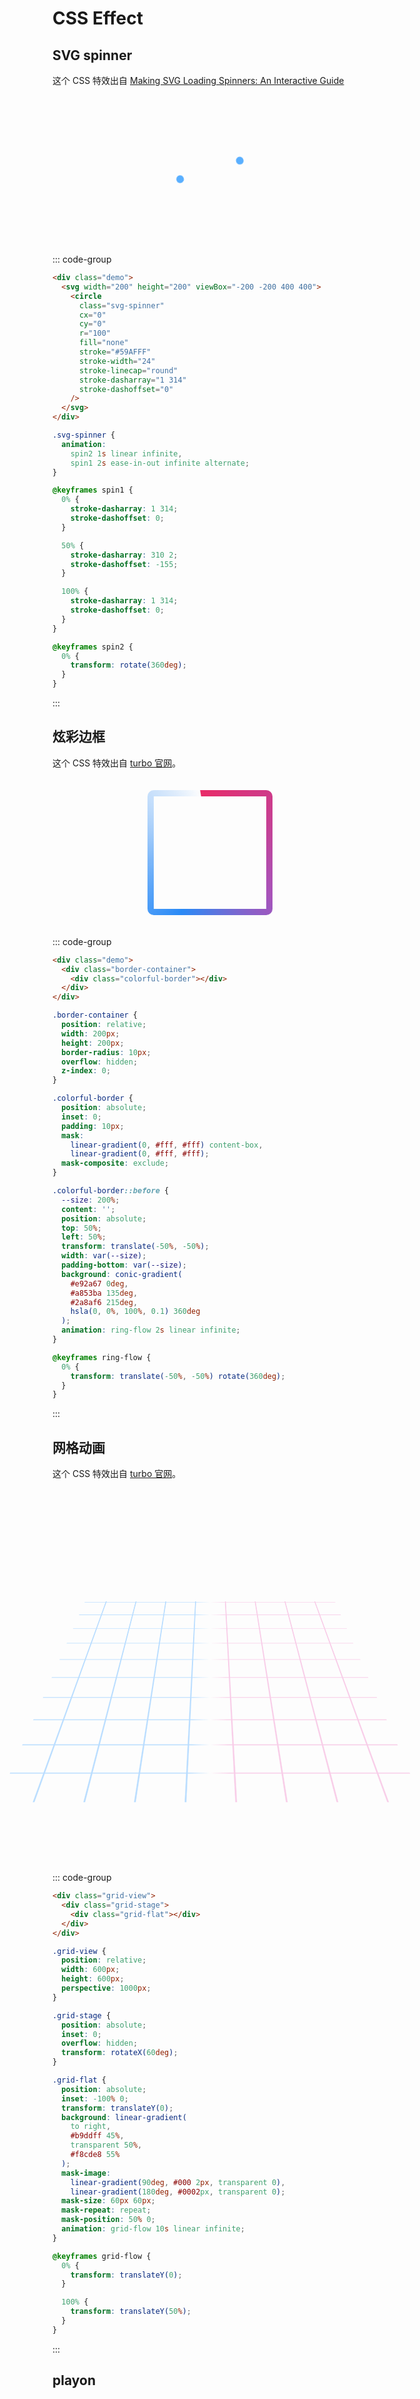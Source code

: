 # CSS Effect

## SVG spinner

这个 CSS 特效出自 [Making SVG Loading Spinners: An Interactive Guide](https://www.fffuel.co/svg-spinner/)

<div class="demo ">
  <svg width="200" height="200" viewBox="-200 -200 400 400">
    <circle
      class="svg-spinner"
      cx="0"
      cy="0"
      r="100"
      fill="none"
      stroke="#59AFFF"
      stroke-width="24"
      stroke-linecap="round"
      stroke-dasharray="1 314"
      stroke-dashoffset="0"
    />
  </svg>
</div>

::: code-group

```html
<div class="demo">
  <svg width="200" height="200" viewBox="-200 -200 400 400">
    <circle
      class="svg-spinner"
      cx="0"
      cy="0"
      r="100"
      fill="none"
      stroke="#59AFFF"
      stroke-width="24"
      stroke-linecap="round"
      stroke-dasharray="1 314"
      stroke-dashoffset="0"
    />
  </svg>
</div>
```

```css
.svg-spinner {
  animation:
    spin2 1s linear infinite,
    spin1 2s ease-in-out infinite alternate;
}

@keyframes spin1 {
  0% {
    stroke-dasharray: 1 314;
    stroke-dashoffset: 0;
  }

  50% {
    stroke-dasharray: 310 2;
    stroke-dashoffset: -155;
  }

  100% {
    stroke-dasharray: 1 314;
    stroke-dashoffset: 0;
  }
}

@keyframes spin2 {
  0% {
    transform: rotate(360deg);
  }
}
```

:::

## 炫彩边框

这个 CSS 特效出自 [turbo 官网](https://turbo.build/)。

<div class="demo">
  <div class="border-container">
    <div class="colorful-border"></div>
  </div>
</div>

::: code-group

```html
<div class="demo">
  <div class="border-container">
    <div class="colorful-border"></div>
  </div>
</div>
```

```css
.border-container {
  position: relative;
  width: 200px;
  height: 200px;
  border-radius: 10px;
  overflow: hidden;
  z-index: 0;
}

.colorful-border {
  position: absolute;
  inset: 0;
  padding: 10px;
  mask:
    linear-gradient(0, #fff, #fff) content-box,
    linear-gradient(0, #fff, #fff);
  mask-composite: exclude;
}

.colorful-border::before {
  --size: 200%;
  content: '';
  position: absolute;
  top: 50%;
  left: 50%;
  transform: translate(-50%, -50%);
  width: var(--size);
  padding-bottom: var(--size);
  background: conic-gradient(
    #e92a67 0deg,
    #a853ba 135deg,
    #2a8af6 215deg,
    hsla(0, 0%, 100%, 0.1) 360deg
  );
  animation: ring-flow 2s linear infinite;
}

@keyframes ring-flow {
  0% {
    transform: translate(-50%, -50%) rotate(360deg);
  }
}
```

:::

## 网格动画

这个 CSS 特效出自 [turbo 官网](https://turbo.build/)。

<div class="demo">
  <div class="grid-view">
    <div class="grid-stage">
      <div class="grid-flat"></div>
    </div>
  </div>
</div>

::: code-group

```html
<div class="grid-view">
  <div class="grid-stage">
    <div class="grid-flat"></div>
  </div>
</div>
```

```css
.grid-view {
  position: relative;
  width: 600px;
  height: 600px;
  perspective: 1000px;
}

.grid-stage {
  position: absolute;
  inset: 0;
  overflow: hidden;
  transform: rotateX(60deg);
}

.grid-flat {
  position: absolute;
  inset: -100% 0;
  transform: translateY(0);
  background: linear-gradient(
    to right,
    #b9ddff 45%,
    transparent 50%,
    #f8cde8 55%
  );
  mask-image:
    linear-gradient(90deg, #000 2px, transparent 0),
    linear-gradient(180deg, #0002px, transparent 0);
  mask-size: 60px 60px;
  mask-repeat: repeat;
  mask-position: 50% 0;
  animation: grid-flow 10s linear infinite;
}

@keyframes grid-flow {
  0% {
    transform: translateY(0);
  }

  100% {
    transform: translateY(50%);
  }
}
```

:::

## playon

<div class="demo">
  <svg
    viewBox="0 0 32 32"
    width="1em"
    height="1em"
    style="font-size: 128px; color: oklch(0.645 0.246 16.439)"
  >
    <g stroke="currentColor" stroke-width="6" stroke-linecap="round">
      <line x1="7" y1="10" x2="7" y2="26">
        <animate
          attributeName="y1"
          values="10;20;10"
          dur="0.8s"
          repeatCount="indefinite"
        ></animate>
      </line>
      <line x1="16" y1="6" x2="16" y2="26">
        <animate
          attributeName="y1"
          values="18;6;18"
          dur="0.8s"
          repeatCount="indefinite"
        ></animate>
      </line>
      <line x1="25" y1="8" x2="25" y2="26">
        <animate
          attributeName="y1"
          values="8;20;8"
          dur="0.8s"
          repeatCount="indefinite"
        ></animate>
      </line>
    </g>
  </svg>
</div>

```html
<svg
  viewBox="0 0 32 32"
  width="1em"
  height="1em"
  style="font-size: 128px; color: oklch(0.645 0.246 16.439)"
>
  <g stroke="currentColor" stroke-width="6" stroke-linecap="round">
    <line x1="7" y1="10" x2="7" y2="26">
      <animate
        attributeName="y1"
        values="10;20;10"
        dur="0.8s"
        repeatCount="indefinite"
      ></animate>
    </line>
    <line x1="16" y1="6" x2="16" y2="26">
      <animate
        attributeName="y1"
        values="18;6;18"
        dur="0.8s"
        repeatCount="indefinite"
      ></animate>
    </line>
    <line x1="25" y1="8" x2="25" y2="26">
      <animate
        attributeName="y1"
        values="8;20;8"
        dur="0.8s"
        repeatCount="indefinite"
      ></animate>
    </line>
  </g>
</svg>
```

## 下拉 Loading

<script setup>
import SVGLoading from './demos/SVGLoading.vue'
</script>

<div class="demo">
  <SVGLoading />
</div>

::: code-group

```html
<div class="canvas">
  <div class="label">
    <input
      name="range"
      type="range"
      min="0"
      :max="maxValue"
      :value="scrollValue"
      @input="onInput"
    />
    <div>
      <label for="range">当前值: {{ scrollValue }}</label>
    </div>
    <div>最大滚动值: {{ scrollValueMax }}</div>
  </div>

  <svg
    class="svg-loading"
    :data-loading="loading"
    viewBox="0 0 32 32"
    width="1em"
    height="1em"
    fill="none"
    stroke="currentColor"
    stroke-width="3"
  >
    <g
      :opacity="opacitValue"
      :transform="`rotate(${rotateValue})`"
      transform-origin="16 16"
    >
      <circle
        r="12"
        cx="16"
        cy="16"
        stroke-linecap="round"
        stroke-dasharray="100"
        :stroke-dashoffset="dashoffset"
        transform="rotate(-45)"
        transform-origin="16 16"
      ></circle>
    </g>
  </svg>
</div>
```

```css
.canvas {
  display: flex;
  flex-direction: column;
  align-items: center;
}

.canvas .label {
  margin-bottom: 20px;
  color: oklch(0.645 0.246 16.439);
  text-align: center;
}

.svg-loading {
  border-radius: 50%;
  padding: 10px;
  font-size: 96px;
  color: hsl(263 100% 70%);
  background-color: #fff;
  box-shadow: 0 0 10px 4px hsl(263 100% 70% / 0.4);
}

.svg-loading[data-loading='true'] {
  animation: rotate 1s linear infinite;
}

@keyframes rotate {
  from {
    transform: rotate(0);
  }

  to {
    transform: rotate(1turn);
  }
}
```

```ts
const defaultValue = 10

// 用滑块来模拟移动端下拉
const scrollValue = ref(defaultValue)
const scrollValueMax = 120
const maxValue = 160

// dashValue 至少要比 svg 的圆周大
const dashValue = 100
// 设置默认偏移量为 dashValue 完全隐藏圆弧轨迹
const dashoffset = ref(dashValue - defaultValue)
// 设置最小偏移量，达到不显示完整的圆弧效果
const dashoffsetMin = 40

// 旋转角度
const rotateValue = ref(0)
// 转动 3/4周
const rotateValueMax = 270

// 透明度
const opacitValue = ref(0.4)

const loading = ref(false)

function onInput(event: Event) {
  const target = event.target as HTMLInputElement
  scrollValue.value = Number(target.value)
  const value = Math.min(scrollValue.value, scrollValueMax)

  const percentage = value / scrollValueMax
  dashoffset.value = Math.floor(
    Math.max(dashoffsetMin, dashValue - dashValue * percentage)
  )

  rotateValue.value = rotateValueMax * percentage
  // 0.4是最低的透明度
  opacitValue.value = (1 - 0.4) * percentage + 0.4

  // 用最大值来模拟下拉松开情景，触发loading
  loading.value = scrollValue.value === maxValue
}
```

:::

<style>
.demo {
  position: relative;
  display: flex;
  align-items: center;
  justify-content: center;
  width: 100%;
  min-height: 240px;
}
</style>

<!-- svg spiner -->
<style>
.svg-spinner {
  animation:
    spin2 1s linear infinite,
    spin1 2s ease-in-out infinite alternate;
}

@keyframes spin1 {
  0% {
    stroke-dasharray: 1 314;
    stroke-dashoffset: 0;
  }

  50% {
    stroke-dasharray: 310 2;
    stroke-dashoffset: -155;
  }

  100% {
    stroke-dasharray: 1 314;
    stroke-dashoffset: 0;
  }
}

@keyframes spin2 {
  0% {
    transform: rotate(360deg);
  }
}
</style>

<!-- 炫彩边框 -->
<style>
.border-container {
  position: relative;
  width: 200px;
  height: 200px;
  border-radius: 10px;
  overflow: hidden;
  z-index: 0;
}

.colorful-border {
  position: absolute;
  inset: 0;
  padding: 10px;
  mask:
    linear-gradient(0, #fff, #fff) content-box,
    linear-gradient(0, #fff, #fff);
  mask-composite: exclude;
}

.colorful-border::before {
  --size: 200%;
  content: '';
  position: absolute;
  top: 50%;
  left: 50%;
  transform: translate(-50%, -50%);
  width: var(--size);
  padding-bottom: var(--size);
  background: conic-gradient(
    #e92a67 0deg,
    #a853ba 135deg,
    #2a8af6 215deg,
    hsla(0, 0%, 100%, 0.1) 360deg
  );
  animation: ring-flow 2s linear infinite;
}

@keyframes ring-flow {
  0% {
    transform: translate(-50%, -50%) rotate(360deg);
  }
}
</style>

<!-- 网格动画 -->
<style>
.grid-view {
  position: relative;
  width: 600px;
  height: 600px;
  perspective: 1000px;
}

.grid-stage {
  position: absolute;
  inset: 0;
  overflow: hidden;
  transform: rotateX(60deg);
}

.grid-flat {
  position: absolute;
  inset: -100% 0;
  transform: translateY(0);
  background: linear-gradient(
    to right,
    #b9ddff 45%,
    transparent 50%,
    #f8cde8 55%
  );
  mask-image: linear-gradient(90deg, #000 2px, transparent 0),
    linear-gradient(180deg, #000 2px, transparent 0);
  mask-size: 60px 60px;
  mask-repeat: repeat;
  mask-position: 50% 0;
  animation: grid-flow 10s linear infinite;
}

@keyframes grid-flow {
  0% {
    transform: translateY(0);
  }

  100% {
    transform: translateY(50%);
  }
}
</style>
